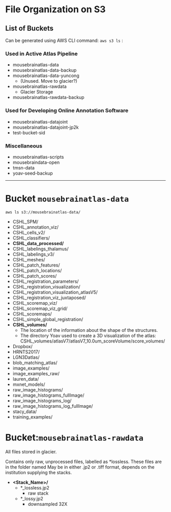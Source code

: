 # File Organization on S3

## List of Buckets
Can be generated using AWS CLI command: `aws s3 ls` :

### Used in Active Atlas Pipeline

* mousebrainatlas-data
* mousebrainatlas-data-backup
* mousebrainatlas-data-yuncong
   - (Unused. Move to glacier?)
* mousebrainatlas-rawdata
   - Glacier Storage
* mousebrainatlas-rawdata-backup

### Used for Developing Online Annotation Software
 
* mousebrainatlas-datajoint
* mousebrainatlas-datajoint-jp2k
* test-bucket-sid

### Miscellaneous

* mousebrainatlas-scripts
* mousebraindata-open
* tmsn-data
* yoav-seed-backup

---

# Bucket `mousebrainatlas-data`

`aws ls s3://mousebrainatlas-data/`
 
* CSHL_SPM/
* CSHL_annotation_viz/
* CSHL_cells_v2/
* CSHL_classifiers/
* __CSHL_data_processed/__
* CSHL_labelings_thalamus/
* CSHL_labelings_v3/
* CSHL_meshes/
* CSHL_patch_features/
* CSHL_patch_locations/
* CSHL_patch_scores/
* CSHL_registration_parameters/
* CSHL_registration_visualization/
* CSHL_registration_visualization_atlasV5/
* CSHL_registration_viz_juxtaposed/
* CSHL_scoremap_viz/
* CSHL_scoremap_viz_grid/
* CSHL_scoremaps/
* CSHL_simple_global_registration/
* __CSHL_volumes/__ 
   * The location of the information about the shape of the structures.
   * The directory Yoav used to create a 3D visualization of the atlas: CSHL_volumes/atlasV7/atlasV7_10.0um_scoreVolume/score_volumes/
* Dropbox/
* HRNTS2017/
* LGN3Datlas/
* blob_matching_atlas/
* image_examples/
* image_examples_raw/
* lauren_data/
* mxnet_models/
* raw_image_histograms/
* raw_image_histograms_fullImage/
* raw_image_histograms_log/
* raw_image_histograms_log_fullImage/
* stacy_data/
* training_examples/ 
    
    
# Bucket:`mousebrainatlas-rawdata`

All files stored in glacier.

Contains only raw, unprocessed files, labelled as *lossless. These files are in the folder named May be in either .jp2 or .tiff format, depends on the institution supplying the stacks.

* __<Stack_Name>/__
  - *_lossless.jp2 
    - raw stack
  - *_lossy.jp2    
    - downsampled 32X
